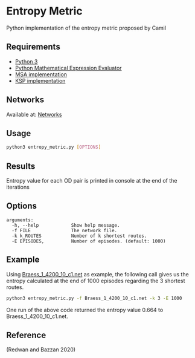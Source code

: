 # Entropy Metric
Python implementation of the entropy metric proposed by Camil

## Requirements
 * [Python 3](https://www.python.org/downloads/)
 * [Python Mathematical Expression Evaluator](https://pypi.python.org/pypi/py_expression_eval)
 * [MSA implementation](https://github.com/maslab-ufrgs/MSA)
 * [KSP implementation](https://github.com/maslab-ufrgs/ksp)
 
  ## Networks
 Available at:  [Networks](https://github.com/maslab-ufrgs/transportation_networks)
 
 ## Usage

```sh
python3 entropy_metric.py [OPTIONS]
```

## Results
Entropy value for each OD pair is printed in console at the end of the iterations

## Options

```
arguments:
  -h, --help            Show help message.
  -f FILE               The network file. 
  -k k_ROUTES           Number of k shortest routes.
  -E EPISODES,          Number of episodes. (default: 1000)
```
## Example

Using [Braess_1_4200_10_c1.net](https://github.com/maslab-ufrgs/transportation_networks/blob/master/Braess%20graphs/Braess_1_4200_10_c1.net) as example, the following call gives us the entropy calculated at the end of 1000 episodes regarding the 3 shortest routes.

```sh
python3 entropy_metric.py -f Braess_1_4200_10_c1.net -k 3 -E 1000
```

One run of the above code returned the entropy value 0.664 to Braess_1_4200_10_c1.net.

## Reference

(Redwan and Bazzan 2020)
